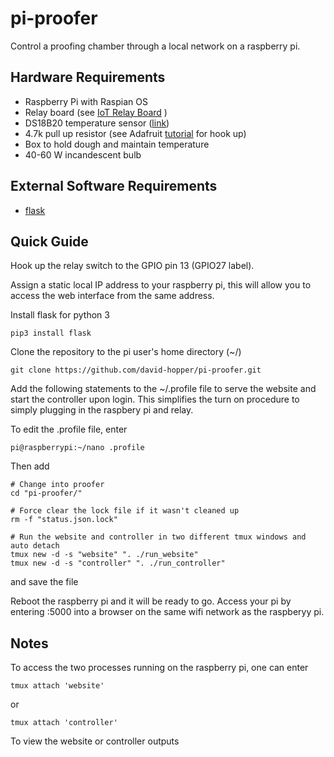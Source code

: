# pi-proofer
Control a proofing chamber through a local network on a raspberry pi.



## Hardware Requirements
* Raspberry Pi with Raspian OS
* Relay board (see [IoT Relay Board](https://www.amazon.com/Iot-Relay-Enclosed-High-power-Raspberry/dp/B00WV7GMA2) )
* DS18B20 temperature sensor ([link](https://www.amazon.com/Gikfun-DS18B20-Temperature-Waterproof-EK1083x3/dp/B00Q9YBIJI/ref=sr_1_1?s=electronics&ie=UTF8&qid=1515352720&sr=1-1&keywords=ds18b20))
* 4.7k pull up resistor (see Adafruit [tutorial](https://learn.adafruit.com/adafruits-raspberry-pi-lesson-11-ds18b20-temperature-sensing/hardware) for hook up)
* Box to hold dough and maintain temperature
* 40-60 W incandescent bulb

## External Software Requirements
* [flask](http://flask.pocoo.org/docs/0.12/)

## Quick Guide
Hook up the relay switch to the GPIO pin 13 (GPIO27 label).

Assign a static local IP address to your raspberry pi, this will allow you to access the web interface from the same address.

Install flask for python 3
```
pip3 install flask
```

Clone the repository to the pi user's home directory (~/)
```
git clone https://github.com/david-hopper/pi-proofer.git
```

Add the following statements to the ~/.profile file to serve the website and start the controller upon login. This simplifies the turn on procedure to simply plugging in the raspbery pi and relay.

To edit the .profile file, enter
```
pi@raspberrypi:~/nano .profile
```

Then add
```
# Change into proofer
cd "pi-proofer/"

# Force clear the lock file if it wasn't cleaned up
rm -f "status.json.lock"

# Run the website and controller in two different tmux windows and auto detach
tmux new -d -s "website" ". ./run_website"
tmux new -d -s "controller" ". ./run_controller"
```

and save the file

Reboot the raspberry pi and it will be ready to go. Access your pi by entering <ipaddress>:5000 into a browser on the same wifi network as the raspberyy pi.

## Notes
To access the two processes running on the raspberry pi, one can enter
```
tmux attach 'website'
```
or 
```
tmux attach 'controller'
```

To view the website or controller outputs

